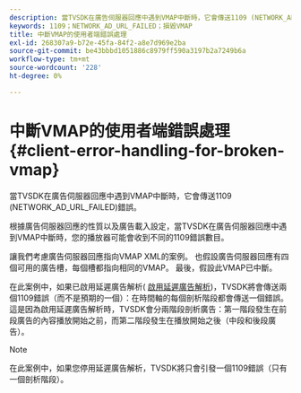 ```yaml
---
description: 當TVSDK在廣告伺服器回應中遇到VMAP中斷時，它會傳送1109 (NETWORK_AD_URL_FAILED)錯誤。
keywords: 1109；NETWORK_AD_URL_FAILED；損毀VMAP
title: 中斷VMAP的使用者端錯誤處理
exl-id: 268307a9-b72e-45fa-84f2-a8e7d969e2ba
source-git-commit: be43bbbd1051886c8979ff590a3197b2a7249b6a
workflow-type: tm+mt
source-wordcount: '228'
ht-degree: 0%

---
```


# 中斷VMAP的使用者端錯誤處理 {#client-error-handling-for-broken-vmap}

當TVSDK在廣告伺服器回應中遇到VMAP中斷時，它會傳送1109 (NETWORK_AD_URL_FAILED)錯誤。

根據廣告伺服器回應的性質以及廣告載入設定，當TVSDK在廣告伺服器回應中遇到VMAP中斷時，您的播放器可能會收到不同的1109錯誤數目。

讓我們考慮廣告伺服器回應指向VMAP XML的案例。 也假設廣告伺服器回應有四個可用的廣告槽，每個槽都指向相同的VMAP。 最後，假設此VMAP已中斷。

在此案例中，如果已啟用延遲廣告解析( [啟用延遲廣告解析](../../../tvsdk-2.7-for-android/ad-insertion/c-psdk-android-2.7-lazy-ad-resolving/t-psdk-android-2.7-enable-lazy-ad-resolving.md))，TVSDK將會傳送兩個1109錯誤（而不是預期的一個）：在時間軸的每個剖析階段都會傳送一個錯誤。 這是因為啟用延遲廣告解析時，TVSDK會分兩階段剖析廣告：第一階段發生在前段廣告的內容播放開始之前，而第二階段發生在播放開始之後（中段和後段廣告）。

>[!NOTE]
>
>在此案例中，如果您停用延遲廣告解析，TVSDK將只會引發一個1109錯誤（只有一個剖析階段）。

